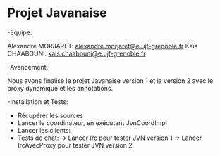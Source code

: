 Projet Javanaise
=======


-Equipe:

  Alexandre MORJARET: alexandre.morjaret@e.ujf-grenoble.fr
  Kaïs CHAABOUNI: kais.chaabouni@e.ujf-grenoble.fr


-Avancement:

  Nous avons finalisé le projet Javanaise version 1 et la version 2 avec le proxy dynamique et les annotations.
  
  
-Installation et Tests:

  * Récupérer les sources
  * Lancer le coordinateur, en exécutant JvnCoordImpl
  * Lancer les clients:
  * Tests de chat: 
      -> Lancer Irc pour tester JVN version 1
      -> Lancer IrcAvecProxy pour tester JVN version 2
